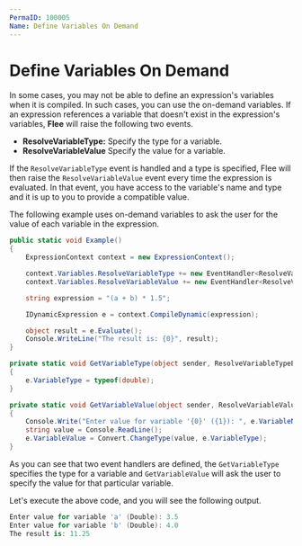 ```yaml
---
PermaID: 100005
Name: Define Variables On Demand
---
```


# Define Variables On Demand

In some cases, you may not be able to define an expression's variables when it is compiled. In such cases, you can use the on-demand variables. If an expression references a variable that doesn't exist in the expression's variables, **Flee** will raise the following two events.

 - **ResolveVariableType:** Specify the type for a variable. 
 - **ResolveVariableValue** Specify the value for a variable.

If the `ResolveVariableType` event is handled and a type is specified, Flee will then raise the `ResolveVariableValue` event every time the expression is evaluated. In that event, you have access to the variable's name and type and it is up to you to provide a compatible value.

The following example uses on-demand variables to ask the user for the value of each variable in the expression.

```csharp
public static void Example()
{
    ExpressionContext context = new ExpressionContext();

    context.Variables.ResolveVariableType += new EventHandler<ResolveVariableTypeEventArgs>(GetVariableType);
    context.Variables.ResolveVariableValue += new EventHandler<ResolveVariableValueEventArgs>(GetVariableValue);

    string expression = "(a + b) * 1.5";

    IDynamicExpression e = context.CompileDynamic(expression);

    object result = e.Evaluate();
    Console.WriteLine("The result is: {0}", result);
}

private static void GetVariableType(object sender, ResolveVariableTypeEventArgs e)
{
    e.VariableType = typeof(double);
}

private static void GetVariableValue(object sender, ResolveVariableValueEventArgs e)
{
    Console.Write("Enter value for variable '{0}' ({1}): ", e.VariableName, e.VariableType.Name);
    string value = Console.ReadLine();
    e.VariableValue = Convert.ChangeType(value, e.VariableType);
}
```

As you can see that two event handlers are defined, the `GetVariableType` specifies the type for a variable and `GetVariableValue` will ask the user to specify the value for that particular variable.

Let's execute the above code, and you will see the following output.

```csharp
Enter value for variable 'a' (Double): 3.5
Enter value for variable 'b' (Double): 4.0
The result is: 11.25
```